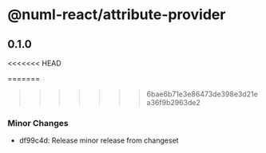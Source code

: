 # @numl-react/attribute-provider

## 0.1.0

<<<<<<< HEAD

=======

> > > > > > > 6bae6b71e3e86473de398e3d21ea36f9b2963de2

### Minor Changes

- df99c4d: Release minor release from changeset
